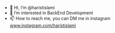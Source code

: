 - 👋 Hi, I’m @haristislami
- 👀 I’m interested in BackEnd Development
- 📫 How to reach me, you can DM me in instagram www.instagram.com/haristislami

